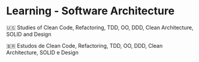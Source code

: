 # Learning - Software Architecture

:us: Studies of Clean Code, Refactoring, TDD, OO, DDD, Clean Architecture, SOLID and Design

:brazil: Estudos de Clean Code, Refactoring, TDD, OO, DDD, Clean Architecture, SOLID e Design
